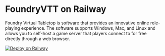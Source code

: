 # FoundryVTT on Railway

Foundry Virtual Tabletop is software that provides an innovative online role-playing experience. The software supports Windows, Mac, and Linux and allows you to self-host a game server that players connect to for free directly through a web browser.

[![Deploy on Railway](https://railway.app/button.svg)](https://railway.app/)